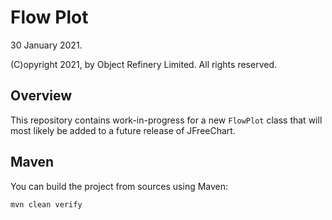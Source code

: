 Flow Plot
=========

30 January 2021.

(C)opyright 2021, by Object Refinery Limited.  All rights reserved.


Overview
--------
This repository contains work-in-progress for a new `FlowPlot` class that will
most likely be added to a future release of JFreeChart.


Maven
-----
You can build the project from sources using Maven:

    mvn clean verify
